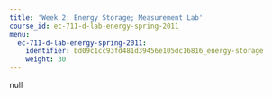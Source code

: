 ```yaml
---
title: 'Week 2: Energy Storage; Measurement Lab'
course_id: ec-711-d-lab-energy-spring-2011
menu:
  ec-711-d-lab-energy-spring-2011:
    identifier: bd09c1cc93fd481d39456e105dc16816_energy-storage
    weight: 30
---
```

null